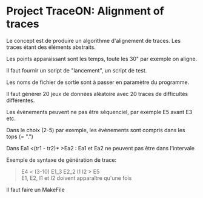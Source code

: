 # Project TraceON: Alignment of traces
Le concept est de produire un algorithme d'alignement de traces. Les traces étant des éléments abstraits.  

Les points apparaissant sont les temps, toute les 30" par exemple on aligne.  

Il faut fournir un script de "lancement", un script de test.  

Les noms de fichier de sortie sont à passer en paramètre du programme.  

Il faut générer 20 jeux de données aléatoire avec 20 traces de difficultés différentes.  

Les évènements peuvent ne pas être séquenciel, par exemple E5 avant E3 etc.  

Dans le choix (2-5) par exemple, les évènements sont compris dans les tops (= ".")  

Dans Ea1 <(tr1 - tr2)* >Ea2 : Ea1 et Ea2 ne peuvent pas être dans l'intervale

Exemple de syntaxe de génération de trace:
> E4 < (3-10) E1_3 E2_2 I1 I2 > E5  
> E1, E2, I1 et I2 doivent apparaître qu'une fois

Il faut faire un MakeFile
